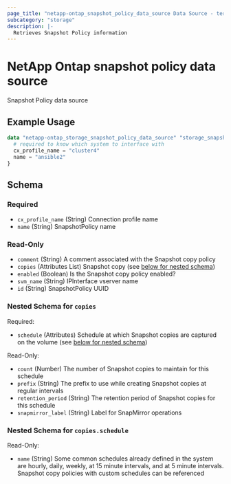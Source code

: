 ```yaml
---
page_title: "netapp-ontap_snapshot_policy_data_source Data Source - terraform-provider-netapp-ontap"
subcategory: "storage"
description: |-
  Retrieves Snapshot Policy information
---
```


# NetApp Ontap snapshot policy data source

Snapshot Policy data source

## Example Usage
```terraform
data "netapp-ontap_storage_snapshot_policy_data_source" "storage_snapshot_policy" {
  # required to know which system to interface with
  cx_profile_name = "cluster4"
  name = "ansible2"
}
```


<!-- schema generated by tfplugindocs -->
## Schema

### Required

- `cx_profile_name` (String) Connection profile name
- `name` (String) SnapshotPolicy name

### Read-Only

- `comment` (String) A comment associated with the Snapshot copy policy
- `copies` (Attributes List) Snapshot copy (see [below for nested schema](#nestedatt--copies))
- `enabled` (Boolean) Is the Snapshot copy policy enabled?
- `svm_name` (String) IPInterface vserver name
- `id` (String) SnapshotPolicy UUID

<a id="nestedatt--copies"></a>
### Nested Schema for `copies`

Required:

- `schedule` (Attributes) Schedule at which Snapshot copies are captured on the volume (see [below for nested schema](#nestedatt--copies--schedule))

Read-Only:

- `count` (Number) The number of Snapshot copies to maintain for this schedule
- `prefix` (String) The prefix to use while creating Snapshot copies at regular intervals
- `retention_period` (String) The retention period of Snapshot copies for this schedule
- `snapmirror_label` (String) Label for SnapMirror operations

<a id="nestedatt--copies--schedule"></a>
### Nested Schema for `copies.schedule`

Read-Only:

- `name` (String) Some common schedules already defined in the system are hourly, daily, weekly, at 15 minute intervals, and at 5 minute intervals. Snapshot copy policies with custom schedules can be referenced


